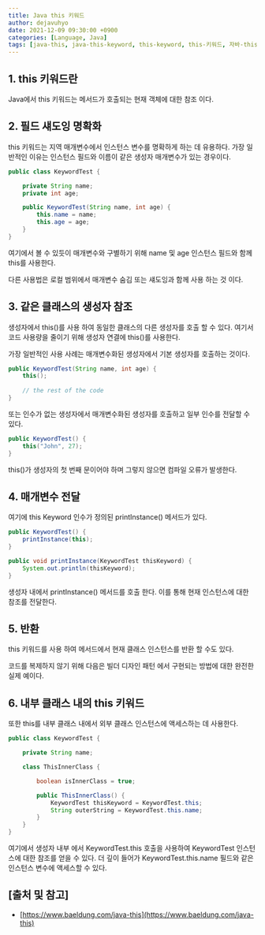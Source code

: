 ```yaml
---
title: Java this 키워드
author: dejavuhyo
date: 2021-12-09 09:30:00 +0900
categories: [Language, Java]
tags: [java-this, java-this-keyword, this-keyword, this-키워드, 자바-this, 자바-this-키워드]
---
```


## 1. this 키워드란
Java에서 this 키워드는 메서드가 호출되는 현재 객체에 대한 참조 이다.

## 2. 필드 섀도잉 명확화
this 키워드는 지역 매개변수에서 인스턴스 변수를 명확하게 하는 데 유용하다. 가장 일반적인 이유는 인스턴스 필드와 이름이 같은 생성자 매개변수가 있는 경우이다.

```java
public class KeywordTest {

    private String name;
    private int age;

    public KeywordTest(String name, int age) {
        this.name = name;
        this.age = age;
    }
}
```

여기에서 볼 수 있듯이 매개변수와 구별하기 위해 name 및 age 인스턴스 필드와 함께 this를 사용한다.

다른 사용법은 로컬 범위에서 매개변수 숨김 또는 섀도잉과 함께 사용 하는 것 이다.

## 3. 같은 클래스의 생성자 참조
생성자에서 this()를 사용 하여 동일한 클래스의 다른 생성자를 호출 할 수 있다. 여기서 코드 사용량을 줄이기 위해 생성자 연결에 this()를 사용한다.

가장 일반적인 사용 사례는 매개변수화된 생성자에서 기본 생성자를 호출하는 것이다.

```java
public KeywordTest(String name, int age) {
    this();
    
    // the rest of the code
}
```

또는 인수가 없는 생성자에서 매개변수화된 생성자를 호출하고 일부 인수를 전달할 수 있다.

```java
public KeywordTest() {
    this("John", 27);
}
```

this()가 생성자의 첫 번째 문이어야 하며 그렇지 않으면 컴파일 오류가 발생한다.

## 4. 매개변수 전달
여기에 this Keyword 인수가 정의된 printInstance() 메서드가 있다.

```java
public KeywordTest() {
    printInstance(this);
}

public void printInstance(KeywordTest thisKeyword) {
    System.out.println(thisKeyword);
}
```

생성자 내에서 printInstance() 메서드를 호출 한다. 이를 통해 현재 인스턴스에 대한 참조를 전달한다.

## 5. 반환
this 키워드를 사용 하여 메서드에서 현재 클래스 인스턴스를 반환 할 수도 있다.

코드를 복제하지 않기 위해 다음은 빌더 디자인 패턴 에서 구현되는 방법에 대한 완전한 실제 예이다.

## 6. 내부 클래스 내의 this 키워드
또한 this를 내부 클래스 내에서 외부 클래스 인스턴스에 액세스하는 데 사용한다.

```java
public class KeywordTest {

    private String name;

    class ThisInnerClass {

        boolean isInnerClass = true;

        public ThisInnerClass() {
            KeywordTest thisKeyword = KeywordTest.this;
            String outerString = KeywordTest.this.name;
        }
    }
}
```

여기에서 생성자 내부 에서 KeywordTest.this 호출을 사용하여 KeywordTest 인스턴스에 대한 참조를 얻을 수 있다. 더 깊이 들어가 KeywordTest.this.name 필드와 같은 인스턴스 변수에 액세스할 수 있다.

## [출처 및 참고]
* [https://www.baeldung.com/java-this](https://www.baeldung.com/java-this)
